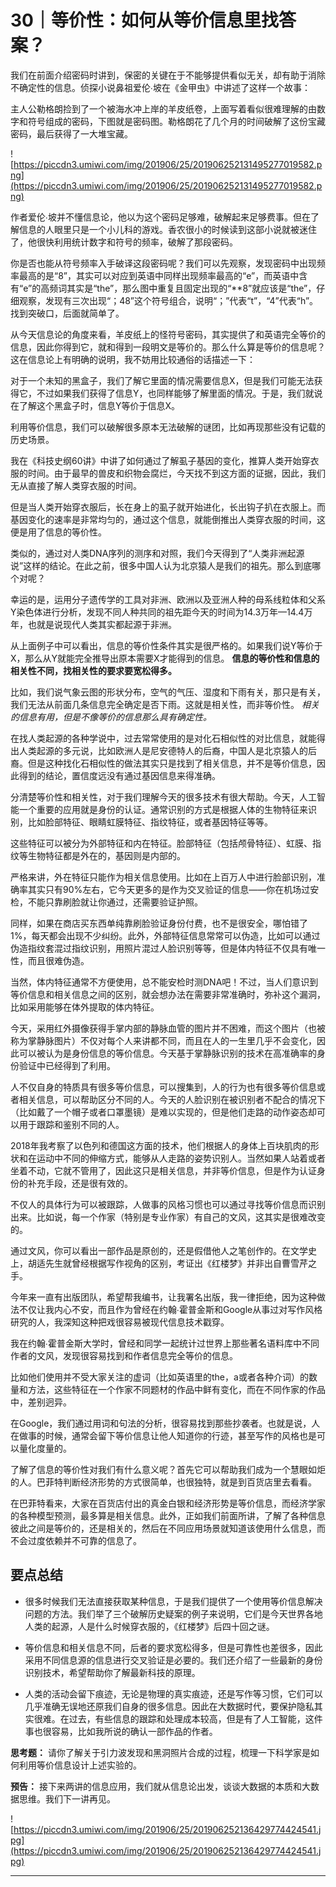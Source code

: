 # 30｜等价性：如何从等价信息里找答案？

我们在前面介绍密码时讲到，保密的关键在于不能够提供看似无关，却有助于消除不确定性的信息。侦探小说鼻祖爱伦∙坡在《金甲虫》中讲述了这样一个故事：

主人公勒格朗捡到了一个被海水冲上岸的羊皮纸卷，上面写着看似很难理解的由数字和符号组成的密码，下图就是密码图。勒格朗花了几个月的时间破解了这份宝藏密码，最后获得了一大堆宝藏。

![https://piccdn3.umiwi.com/img/201906/25/201906252131495277019582.png](https://piccdn3.umiwi.com/img/201906/25/201906252131495277019582.png)

作者爱伦∙坡并不懂信息论，他以为这个密码足够难，破解起来足够费事。但在了解信息的人眼里只是一个小儿科的游戏。香农很小的时候读到这部小说就被迷住了，他很快利用统计数字和符号的频率，破解了那段密码。

你是否也能从符号频率入手破译这段密码呢？我们可以先观察，发现密码中出现频率最高的是“8”，其实可以对应到英语中同样出现频率最高的“e”，而英语中含有“e”的高频词其实是“the”，那么图中重复且固定出现的“**8”就应该是“the”，仔细观察，发现有三次出现“；48”这个符号组合，说明“；”代表“t”，“4”代表“h”。找到突破口，后面就简单了。

从今天信息论的角度来看，羊皮纸上的怪符号密码，其实提供了和英语完全等价的信息，因此你得到它，就和得到一段明文是等价的。那么什么算是等价的信息呢？这在信息论上有明确的说明，我不妨用比较通俗的话描述一下：

对于一个未知的黑盒子，我们了解它里面的情况需要信息X，但是我们可能无法获得它，不过如果我们获得了信息Y，也同样能够了解里面的情况。于是，我们就说在了解这个黑盒子时，信息Y等价于信息X。

利用等价信息，我们可以破解很多原本无法破解的谜团，比如再现那些没有记载的历史场景。

我在《科技史纲60讲》中讲了如何通过了解虱子基因的变化，推算人类开始穿衣服的时间。由于最早的兽皮和织物会腐烂，今天找不到这方面的证据，因此，我们无从直接了解人类穿衣服的时间。

但是当人类开始穿衣服后，长在身上的虱子就开始进化，长出钩子扒在衣服上。而基因变化的速率是非常均匀的，通过这个信息，就能倒推出人类穿衣服的时间，这便是用了信息的等价性。

类似的，通过对人类DNA序列的测序和对照，我们今天得到了“人类非洲起源说”这样的结论。在此之前，很多中国人认为北京猿人是我们的祖先。那么到底哪个对呢？

幸运的是，运用分子遗传学的工具对非洲、欧洲以及亚洲人种的母系线粒体和父系Y染色体进行分析，发现不同人种共同的祖先距今天的时间为14.3万年—14.4万年，也就是说现代人类其实都起源于非洲。

从上面例子中可以看出，信息的等价性条件其实是很严格的。如果我们说Y等价于X，那么从Y就能完全推导出原本需要X才能得到的信息。 **信息的等价性和信息的相关性不同，找相关性的要求要宽松得多。**

比如，我们说气象云图的形状分布，空气的气压、湿度和下雨有关，那只是有关，我们无法从前面几条信息完全确定是否下雨。这就是相关性，而非等价性。 *相关的信息有用，但是不像等价的信息那么具有确定性。*

在找人类起源的各种学说中，过去常常使用的是对化石相似性的对比信息，就能得出人类起源的多元说，比如欧洲人是尼安德特人的后裔，中国人是北京猿人的后裔。但是这种找化石相似性的做法其实只是找到了相关信息，并不是等价信息，因此得到的结论，置信度远没有通过基因信息来得准确。

分清楚等价性和相关性，对于我们理解今天的很多技术有很大帮助。今天，人工智能一个重要的应用就是身份的认证。通常识别的方式是根据人体的生物特征来识别，比如脸部特征、眼睛虹膜特征、指纹特征，或者基因特征等等。

这些特征可以被分为外部特征和内在特征。脸部特征（包括颅骨特征）、虹膜、指纹等生物特征都是外在的，基因则是内部的。

严格来讲，外在特征只能作为相关信息使用。比如在上百万人中进行脸部识别，准确率其实只有90%左右，它今天更多的是作为交叉验证的信息——你在机场过安检，不能只靠刷脸就让你通过，还需要验证护照。

同样，如果在商店买东西单纯靠刷脸验证身份付费，也不是很安全，哪怕错了1%，每天都会出现不少纠纷。此外，外部特征信息常常可以伪造，比如可以通过伪造指纹套混过指纹识别，用照片混过人脸识别等等，但是体内特征不仅具有唯一性，而且很难伪造。

当然，体内特征通常不方便使用，总不能安检时测DNA吧！不过，当人们意识到等价信息和相关信息之间的区别，就会想办法在需要非常准确时，弥补这个漏洞，比如采用能够在体外提取的体内特征。

今天，采用红外摄像获得手掌内部的静脉血管的图片并不困难，而这个图片（也被称为掌静脉图片）不仅对每个人来讲都不同，而且在人的一生里几乎不会变化，因此可以被认为是身份信息的等价信息。今天基于掌静脉识别的技术在高准确率的身份验证中已经得到了利用。

人不仅自身的特质具有很多等价信息，可以搜集到，人的行为也有很多等价信息或者相关信息，可以帮助区分不同的人。今天的人脸识别在被识别者不配合的情况下（比如戴了一个帽子或者口罩墨镜）是难以实现的，但是他们走路的动作姿态却可以用于跟踪和鉴别不同的人。

2018年我考察了以色列和德国这方面的技术，他们根据人的身体上百块肌肉的形状和在运动中不同的伸缩方式，能够从人走路的姿势识别人。当然如果人站着或者坐着不动，它就不管用了，因此这只是相关信息，并非等价信息，但是作为认证身份的补充手段，还是很有效的。

不仅人的具体行为可以被跟踪，人做事的风格习惯也可以通过寻找等价信息而识别出来。比如说，每一个作家（特别是专业作家）有自己的文风，这其实是很难改变的。

通过文风，你可以看出一部作品是原创的，还是假借他人之笔创作的。在文学史上，胡适先生就曾经根据写作视角的区别，考证出《红楼梦》并非出自曹雪芹之手。

今年来一直有出版团队，希望帮我编书，让我署名出版，我一律拒绝，因为这种做法不仅让我内心不安，而且作为曾经在约翰∙霍普金斯和Google从事过对写作风格研究的人，我深知这种把戏很容易被现代信息技术戳穿。

我在约翰∙霍普金斯大学时，曾经和同学一起统计过世界上那些著名语料库中不同作者的文风，发现很容易找到和作者信息完全等价的信息。

比如他们使用并不受大家关注的虚词（比如英语里的the，a或者各种介词）的数量和方法，这些特征在一个作家不同题材的作品中鲜有变化，而在不同作家的作品中，差别迥异。

在Google，我们通过用词和句法的分析，很容易找到那些抄袭者。也就是说，人在做事的时候，通常会留下等价信息让他人知道你的行迹，甚至写作的风格也是可以量化度量的。

了解了信息的等价性对我们有什么意义呢？首先它可以帮助我们成为一个慧眼如炬的人。巴菲特判断经济形势的方式很简单，也很独特，就是到百货店里去看看。

在巴菲特看来，大家在百货店付出的真金白银和经济形势是等价信息，而经济学家的各种模型预测，最多算是相关信息。此外，正如我们前面所讲，了解了各种信息彼此之间是等价的，还是相关的，然后在不同应用场景就知道该使用什么信息，而不会过度依赖并不可靠的信息了。

## 要点总结

* 很多时候我们无法直接获取某种信息，于是我们提供了一个使用等价信息解决问题的方法。我们举了三个破解历史疑案的例子来说明，它们是今天世界各地人类的起源，人是什么时候穿衣服的，《红楼梦》后四十回之谜。

* 等价信息和相关信息不同，后者的要求宽松得多，但是可靠性也差很多，因此采用不同信息源的信息进行交叉验证是必要的。我们还介绍了一些最新的身份识别技术，希望帮助你了解最新科技的原理。

* 人类的活动会留下痕迹，无论是物理的真实痕迹，还是写作等习惯，它们可以几乎准确无误地还原我们自身的很多信息。因此在大数据时代，要保护隐私其实很难。在过去，有些信息的跟踪和处理成本较高，但是有了人工智能，这件事也很容易，比如我所说的确认一部作品的作者。

 **思考题：** 请你了解关于引力波发现和黑洞照片合成的过程，梳理一下科学家是如何利用等价信息设计上述实验的。

 **预告：** 接下来两讲的信息应用，我们就从信息论出发，谈谈大数据的本质和大数据思维。我们下一讲再见。

![https://piccdn3.umiwi.com/img/201906/25/201906252136429774424541.jpg](https://piccdn3.umiwi.com/img/201906/25/201906252136429774424541.jpg)

---
